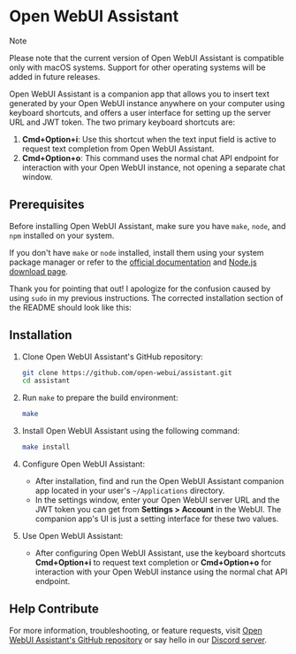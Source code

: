 # Open WebUI Assistant

> [!NOTE]
> Please note that the current version of Open WebUI Assistant is compatible only with macOS systems. Support for other operating systems will be added in future releases.

Open WebUI Assistant is a companion app that allows you to insert text generated by your Open WebUI instance anywhere on your computer using keyboard shortcuts, and offers a user interface for setting up the server URL and JWT token. The two primary keyboard shortcuts are:

1. **Cmd+Option+i**: Use this shortcut when the text input field is active to request text completion from Open WebUI Assistant.
2. **Cmd+Option+o**: This command uses the normal chat API endpoint for interaction with your Open WebUI instance, not opening a separate chat window.

## Prerequisites

Before installing Open WebUI Assistant, make sure you have `make`, `node`, and `npm` installed on your system.

If you don't have `make` or `node` installed, install them using your system package manager or refer to the [official documentation](https://www.gnu.org/software/make/download.html) and [Node.js download page](https://nodejs.org/en/download).

 Thank you for pointing that out! I apologize for the confusion caused by using `sudo` in my previous instructions. The corrected installation section of the README should look like this:

## Installation

1. Clone Open WebUI Assistant's GitHub repository:
   ```bash
   git clone https://github.com/open-webui/assistant.git
   cd assistant
   ```

2. Run `make` to prepare the build environment:
   ```bash
   make
   ```

3. Install Open WebUI Assistant using the following command:
   ```bash
   make install
   ```
   
4. Configure Open WebUI Assistant:
   - After installation, find and run the Open WebUI Assistant companion app located in your user's `~/Applications` directory.
   - In the settings window, enter your Open WebUI server URL and the JWT token you can get from **Settings > Account** in the WebUI. The companion app's UI is just a setting interface for these two values.

5. Use Open WebUI Assistant:
   - After configuring Open WebUI Assistant, use the keyboard shortcuts **Cmd+Option+i** to request text completion or **Cmd+Option+o** for interaction with your Open WebUI instance using the normal chat API endpoint.

## Help Contribute
For more information, troubleshooting, or feature requests, visit [Open WebUI Assistant's GitHub repository](https://github.com/open-webui/assistant) or say hello in our [Discord server](https://discord.gg/5rJgQTnV4s).
